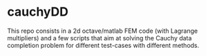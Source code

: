 # cauchyDD

This repo consists in a 2d octave/matlab FEM code (with Lagrange multipliers) and a few scripts that aim at solving the Cauchy data completion problem for different test-cases with different methods.
